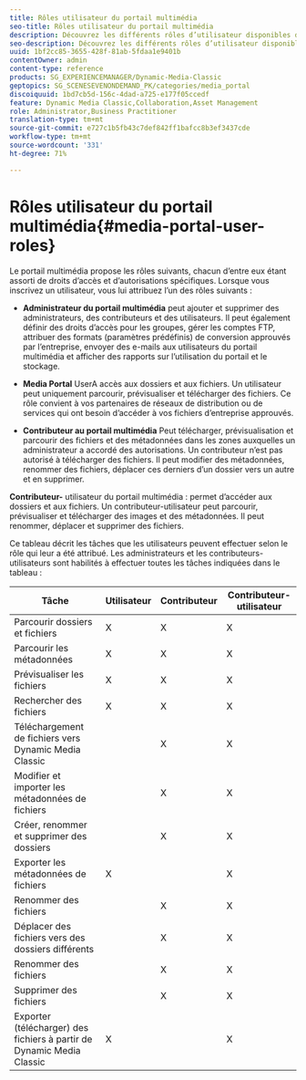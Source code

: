 ```yaml
---
title: Rôles utilisateur du portail multimédia
seo-title: Rôles utilisateur du portail multimédia
description: Découvrez les différents rôles d’utilisateur disponibles dans Media Portal.
seo-description: Découvrez les différents rôles d’utilisateur disponibles dans Media Portal.
uuid: 1bf2cc85-3655-428f-81ab-5fdaa1e9401b
contentOwner: admin
content-type: reference
products: SG_EXPERIENCEMANAGER/Dynamic-Media-Classic
geptopics: SG_SCENESEVENONDEMAND_PK/categories/media_portal
discoiquuid: 1bd7cb5d-156c-4dad-a725-e177f05ccedf
feature: Dynamic Media Classic,Collaboration,Asset Management
role: Administrator,Business Practitioner
translation-type: tm+mt
source-git-commit: e727c1b5fb43c7def842ff1bafcc8b3ef3437cde
workflow-type: tm+mt
source-wordcount: '331'
ht-degree: 71%

---
```



# Rôles utilisateur du portail multimédia{#media-portal-user-roles}

Le portail multimédia propose les rôles suivants, chacun d’entre eux étant assorti de droits d’accès et d’autorisations spécifiques. Lorsque vous inscrivez un utilisateur, vous lui attribuez l’un des rôles suivants :

* **Administrateur du portail multimédia**
peut ajouter et supprimer des administrateurs, des contributeurs et des utilisateurs. Il peut également définir des droits d’accès pour les groupes, gérer les comptes FTP, attribuer des formats (paramètres prédéfinis) de conversion approuvés par l’entreprise, envoyer des e-mails aux utilisateurs du portail multimédia et afficher des rapports sur l’utilisation du portail et le stockage.

* **Media Portal**
UserA accès aux dossiers et aux fichiers. Un utilisateur peut uniquement parcourir, prévisualiser et télécharger des fichiers. Ce rôle convient à vos partenaires de réseaux de distribution ou de services qui ont besoin d’accéder à vos fichiers d’entreprise approuvés.

* **Contributeur au portail multimédia**
Peut télécharger, prévisualisation et parcourir des fichiers et des métadonnées dans les zones auxquelles un administrateur a accordé des autorisations. Un contributeur n’est pas autorisé à télécharger des fichiers. Il peut modifier des métadonnées, renommer des fichiers, déplacer ces derniers d’un dossier vers un autre et en supprimer.

**Contributeur-**
utilisateur du portail multimédia : permet d’accéder aux dossiers et aux fichiers. Un contributeur-utilisateur peut parcourir, prévisualiser et télécharger des images et des métadonnées. Il peut renommer, déplacer et supprimer des fichiers.

Ce tableau décrit les tâches que les utilisateurs peuvent effectuer selon le rôle qui leur a été attribué. Les administrateurs et les contributeurs-utilisateurs sont habilités à effectuer toutes les tâches indiquées dans le tableau :

| Tâche | Utilisateur | Contributeur | Contributeur-utilisateur |
|--- |--- |--- |--- |
| Parcourir dossiers et fichiers | X | X | X |
| Parcourir les métadonnées | X | X | X |
| Prévisualiser les fichiers | X | X | X |
| Rechercher des fichiers | X | X | X |
| Téléchargement de fichiers vers Dynamic Media Classic |  | X | X |
| Modifier et importer les métadonnées de fichiers |  | X | X |
| Créer, renommer et supprimer des dossiers |  | X | X |
| Exporter les métadonnées de fichiers | X |  | X |
| Renommer des fichiers |  | X | X |
| Déplacer des fichiers vers des dossiers différents |  | X | X |
| Renommer des fichiers |  | X | X |
| Supprimer des fichiers |  | X | X |
| Exporter (télécharger) des fichiers à partir de Dynamic Media Classic | X |  | X |